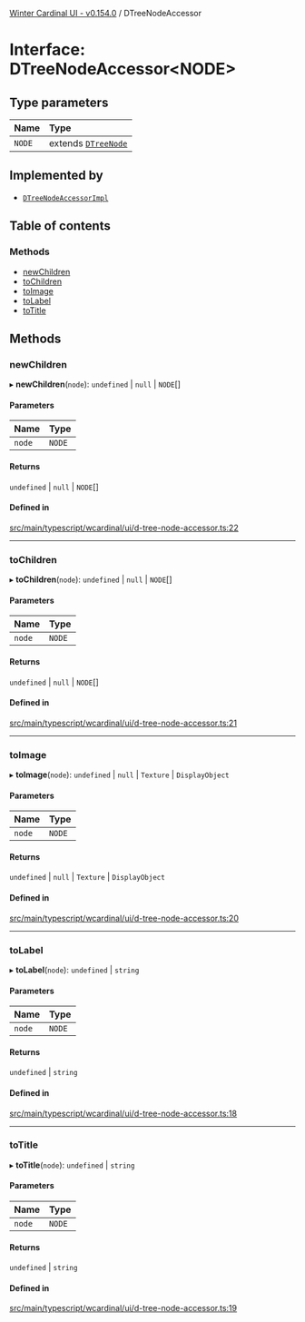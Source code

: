 [Winter Cardinal UI - v0.154.0](../index.md) / DTreeNodeAccessor

# Interface: DTreeNodeAccessor<NODE\>

## Type parameters

| Name | Type |
| :------ | :------ |
| `NODE` | extends [`DTreeNode`](DTreeNode.md) |

## Implemented by

- [`DTreeNodeAccessorImpl`](../classes/DTreeNodeAccessorImpl.md)

## Table of contents

### Methods

- [newChildren](DTreeNodeAccessor.md#newchildren)
- [toChildren](DTreeNodeAccessor.md#tochildren)
- [toImage](DTreeNodeAccessor.md#toimage)
- [toLabel](DTreeNodeAccessor.md#tolabel)
- [toTitle](DTreeNodeAccessor.md#totitle)

## Methods

### newChildren

▸ **newChildren**(`node`): `undefined` \| ``null`` \| `NODE`[]

#### Parameters

| Name | Type |
| :------ | :------ |
| `node` | `NODE` |

#### Returns

`undefined` \| ``null`` \| `NODE`[]

#### Defined in

[src/main/typescript/wcardinal/ui/d-tree-node-accessor.ts:22](https://github.com/winter-cardinal/winter-cardinal-ui/blob/v0.154.0/src/main/typescript/wcardinal/ui/d-tree-node-accessor.ts#L22)

___

### toChildren

▸ **toChildren**(`node`): `undefined` \| ``null`` \| `NODE`[]

#### Parameters

| Name | Type |
| :------ | :------ |
| `node` | `NODE` |

#### Returns

`undefined` \| ``null`` \| `NODE`[]

#### Defined in

[src/main/typescript/wcardinal/ui/d-tree-node-accessor.ts:21](https://github.com/winter-cardinal/winter-cardinal-ui/blob/v0.154.0/src/main/typescript/wcardinal/ui/d-tree-node-accessor.ts#L21)

___

### toImage

▸ **toImage**(`node`): `undefined` \| ``null`` \| `Texture` \| `DisplayObject`

#### Parameters

| Name | Type |
| :------ | :------ |
| `node` | `NODE` |

#### Returns

`undefined` \| ``null`` \| `Texture` \| `DisplayObject`

#### Defined in

[src/main/typescript/wcardinal/ui/d-tree-node-accessor.ts:20](https://github.com/winter-cardinal/winter-cardinal-ui/blob/v0.154.0/src/main/typescript/wcardinal/ui/d-tree-node-accessor.ts#L20)

___

### toLabel

▸ **toLabel**(`node`): `undefined` \| `string`

#### Parameters

| Name | Type |
| :------ | :------ |
| `node` | `NODE` |

#### Returns

`undefined` \| `string`

#### Defined in

[src/main/typescript/wcardinal/ui/d-tree-node-accessor.ts:18](https://github.com/winter-cardinal/winter-cardinal-ui/blob/v0.154.0/src/main/typescript/wcardinal/ui/d-tree-node-accessor.ts#L18)

___

### toTitle

▸ **toTitle**(`node`): `undefined` \| `string`

#### Parameters

| Name | Type |
| :------ | :------ |
| `node` | `NODE` |

#### Returns

`undefined` \| `string`

#### Defined in

[src/main/typescript/wcardinal/ui/d-tree-node-accessor.ts:19](https://github.com/winter-cardinal/winter-cardinal-ui/blob/v0.154.0/src/main/typescript/wcardinal/ui/d-tree-node-accessor.ts#L19)
